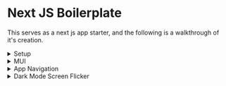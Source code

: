 # Next JS Boilerplate
This serves as a next js app starter, and the following is a walkthrough of it's creation.

<details>
<summary>Setup</summary>

## Create Project
```
npx create-next-app@latest next-boilerplate
code next-boilerplate
```

## Strip To Skeleton

### Home Page
Replace the contents of `app/page.tsx` with:
```tsx
export default function Home() {
  return (
    <div>Home Page</div>
  );
}
```

### Public Directory
Remove the image files from the public folder:
```bash
rm public/*.svg
```

</details>


<details>
<summary>MUI</summary>

## Add MUI

### Install Packages
```bash
npm install @mui/material @emotion/react @emotion/styled @mui/icons-material @mui/material-nextjs @emotion/cache
```

### Create Theme
Create a file `app/theme.ts`:
```tsx
import { createTheme } from "@mui/material/styles";

export const lightTheme = createTheme({
  palette: {
    mode: "light",
    primary: {
      main: "#1976d2",
    },
    background: {
      default: "#ffffff",
      paper: "#f5f5f5",
    },
    text: {
      primary: "#000000",
    },
  },
});

export const darkTheme = createTheme({
  palette: {
    mode: "dark",
    primary: {
      main: "#1976d2",
    },
    background: {
      default: "#121212",
      paper: "#1E1E1E",
    },
    text: {
      primary: "#ffffff",
      secondary: "#b0b0b0",
    },
  },
  components: {
    MuiPaper: {
      styleOverrides: {
        root: {
          backgroundColor: "#1E1E1E",
          color: "#ffffff",
        },
      },
    },
  },
});

```

### Create Providers Directory
```bash
mkdir providers
```

### Create Theme Provider
```bash
touch providers/theme-provider.tsx
```
In `providers/theme-provider.tsx`:
```tsx
'use client'

import { ReactNode, createContext, useState, useMemo, useContext, useEffect } from "react";
import { ThemeProvider as MUIThemeProvider } from "@mui/material/styles";
import { CssBaseline } from "@mui/material";
import { lightTheme, darkTheme } from "@/app/theme";

type ThemeContextType = {
  toggleTheme: () => void;
  mode: "light" | "dark";
};

const ThemeContext = createContext<ThemeContextType | undefined>(undefined);

export function useTheme() {
  const context = useContext(ThemeContext);
  if (!context) throw new Error("useTheme must be used within ThemeProvider");
  return context;
}

export default function ThemeProvider({ children }: { children: ReactNode }) {
  const [mode, setMode] = useState<"light" | "dark">("light");

  useEffect(() => {
    const storedTheme = localStorage.getItem("theme") as "light" | "dark";
    if (storedTheme) {
      setMode(storedTheme);
    }
  }, []);

  const toggleTheme = () => {
    setMode((prevMode) => {
      const newMode = prevMode === "light" ? "dark" : "light";
      localStorage.setItem("theme", newMode);
      return newMode;
    });
  };

  const theme = useMemo(() => (mode === "light" ? lightTheme : darkTheme), [mode]);

  return (
    <ThemeContext.Provider value={{ toggleTheme, mode }}>
      <MUIThemeProvider theme={theme}>
        <CssBaseline />
        {children}
      </MUIThemeProvider>
    </ThemeContext.Provider>
  );
}

```

### Create Root Providers
```bash
touch providers/root-providers.tsx
```
In `providers/root-providers.tsx`:
```tsx
'use client'

import ThemeProvider from './theme-provider';

export function RootProviders({ children }: { children: React.ReactNode }) {
  return (
    <>
      <ThemeProvider>
        {children}
      </ThemeProvider>
    </>
  );
}

```

### Update Root Layout
In `app/layout.tsx`:
```tsx
import type { Metadata } from 'next';
import { Geist, Geist_Mono } from 'next/font/google';
import { AppRouterCacheProvider } from '@mui/material-nextjs/v15-appRouter';
import { RootProviders } from '@/providers/root-providers';

const geistSans = Geist({
  variable: "--font-geist-sans",
  subsets: ["latin"],
});

const geistMono = Geist_Mono({
  variable: "--font-geist-mono",
  subsets: ["latin"],
});

export const metadata: Metadata = {
  title: "Next Boilerplate",
  description: "A starting point for application development with Next.",
};

export default function RootLayout({
  children,
}: Readonly<{
  children: React.ReactNode;
}>) {
  return (
    <html lang="en">
      <body className={`${geistSans.variable} ${geistMono.variable}`}>
        <AppRouterCacheProvider>
          <RootProviders>
            {children}
          </RootProviders>
        </AppRouterCacheProvider>
      </body>
    </html>
  );
}

```

### Remove Global CSS
```bash
rm app/globals.css
```

## 🚀 Checkpoint
At this point you should have a basic Next JS app skeleton setup with MUI + Next SSR Integration, and the CSS Baseline moved from next globals to MUI.  You also have a light and dark theme, with the capacity to toggle themes.

</details>


<details>
<summary>App Navigation</summary>

## App Navigation
Create a components directory:
```bash
mkdir components
```
Create an app nav component:
```bash
touch components/app-nav.tsx
```
In `components/app-nav.tsx`:
```tsx
'use client'

import { useTheme } from '@/providers/theme-provider'
import DarkModeIcon from '@mui/icons-material/DarkMode'
import LightModeIcon from '@mui/icons-material/LightMode'
import MenuIcon from '@mui/icons-material/Menu'
import { AppBar, IconButton, ListItemIcon, Menu, MenuItem, Toolbar, Typography } from '@mui/material'
import { useState } from 'react'

export default function AppNav() {
  const [anchorEl, setAnchorEl] = useState<null | HTMLElement>(null);
  const { toggleTheme, mode } = useTheme();

  const handleMenuOpen = (event: React.MouseEvent<HTMLButtonElement>) => {
    setAnchorEl(event.currentTarget);
  };

  const handleMenuClose = () => {
    setAnchorEl(null);
  };

  return (
    <AppBar position="static" elevation={1}>
      <Toolbar>
        <Typography variant="h6" sx={{ flexGrow: 1 }}>
          Next Boilerplate
        </Typography>

        <IconButton color="inherit" onClick={handleMenuOpen}>
          <MenuIcon />
        </IconButton>
        <Menu anchorEl={anchorEl} open={Boolean(anchorEl)} onClose={handleMenuClose}>
          <MenuItem onClick={toggleTheme}>
            <ListItemIcon>
              {mode === 'light' ? <DarkModeIcon fontSize="small" /> : <LightModeIcon fontSize="small" />}
            </ListItemIcon>
            {mode === 'light' ? 'Dark Theme' : 'Light Theme'}
          </MenuItem>
        </Menu>
      </Toolbar>
    </AppBar>
  );
}

```

### Update Root Layout
In `app/layout.tsx`:
```tsx
import type { Metadata } from 'next';
import { Geist, Geist_Mono } from 'next/font/google';
import { AppRouterCacheProvider } from '@mui/material-nextjs/v15-appRouter';
import { RootProviders } from '@/providers/root-providers';
import AppNav from '@/components/app-nav';

const geistSans = Geist({
  variable: "--font-geist-sans",
  subsets: ["latin"],
});

const geistMono = Geist_Mono({
  variable: "--font-geist-mono",
  subsets: ["latin"],
});

export const metadata: Metadata = {
  title: "Next Boilerplate",
  description: "A starting point for application development with Next.",
};

export default function RootLayout({
  children,
}: Readonly<{
  children: React.ReactNode;
}>) {
  return (
    <html lang="en">
      <body className={`${geistSans.variable} ${geistMono.variable}`}>
        <AppRouterCacheProvider>
          <RootProviders>
            <AppNav />
            {children}
          </RootProviders>
        </AppRouterCacheProvider>
      </body>
    </html>
  );
}

```

## 🚀 Checkpoint
There is now a top app navigation with a dropdown menu, containing the ability to toggle light or dark theme.

</details>


<details>
<summary>Dark Mode Screen Flicker</summary>

## Remove Screen Flicker
Integrate next-themes to remove dark mode screen flicker on hard refresh.

### Install Next Themes
```bash
npm i next-themes
```

### Update Theme Provider
In `providers/theme-provider.tsx`:
```tsx
'use client'

import { ReactNode, createContext, useContext, useEffect, useState, useMemo } from 'react'
import { ThemeProvider as MUIThemeProvider } from '@mui/material/styles'
import { CssBaseline } from '@mui/material'
import { useTheme as useNextTheme } from 'next-themes'
import { lightTheme, darkTheme } from '@/app/theme'

type ThemeContextType = {
  toggleTheme: () => void
  mode: 'light' | 'dark'
}

const ThemeContext = createContext<ThemeContextType | undefined>(undefined)

export function useTheme() {
  const context = useContext(ThemeContext)
  if (!context) throw new Error('useTheme must be used within ThemeProvider')
  return context
}

export default function ThemeProvider({ children }: { children: ReactNode }) {
  const { resolvedTheme, setTheme } = useNextTheme()
  const [mounted, setMounted] = useState(false)

  useEffect(() => {
    setMounted(true)
  }, [])

  const mode = resolvedTheme === 'dark' ? 'dark' : 'light'

  const muiTheme = useMemo(() => (mode === 'light' ? lightTheme : darkTheme), [mode])

  if (!mounted) return <></>

  const toggleTheme = () => {
    setTheme(mode === 'light' ? 'dark' : 'light')
  }

  return (
    <ThemeContext.Provider value={{ toggleTheme, mode }}>
      <MUIThemeProvider theme={muiTheme}>
        <CssBaseline />
        {children}
      </MUIThemeProvider>
    </ThemeContext.Provider>
  )
}

```

### Update Root Layout
In `app/layout.tsx`:
```tsx
import type { Metadata } from 'next';
import { Geist, Geist_Mono } from 'next/font/google';
import { AppRouterCacheProvider } from '@mui/material-nextjs/v15-appRouter';
import { RootProviders } from '@/providers/root-providers';
import AppNav from '@/components/app-nav';
import { ThemeProvider as NextThemesProvider } from 'next-themes'

const geistSans = Geist({
  variable: "--font-geist-sans",
  subsets: ["latin"],
});

const geistMono = Geist_Mono({
  variable: "--font-geist-mono",
  subsets: ["latin"],
});

export const metadata: Metadata = {
  title: "Next Boilerplate",
  description: "A starting point for application development with Next.",
};

export default function RootLayout({
  children,
}: Readonly<{
  children: React.ReactNode;
}>) {
  return (
    <html lang="en" suppressHydrationWarning>
      <body className={`${geistSans.variable} ${geistMono.variable}`}>
        <AppRouterCacheProvider>
          <NextThemesProvider attribute="class" defaultTheme="system">
            <RootProviders>
              <AppNav />
              {children}
            </RootProviders>
          </NextThemesProvider>
        </AppRouterCacheProvider>
      </body>
    </html>
  );
}

```

</details>